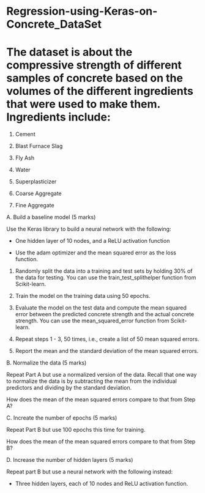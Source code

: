 # Regression-using-Keras-on-Concrete_DataSet
# The dataset is about the compressive strength of different samples of concrete based on the volumes of the different ingredients that were used to make them. Ingredients include:

1. Cement

2. Blast Furnace Slag

3. Fly Ash

4. Water

5. Superplasticizer

6. Coarse Aggregate

7. Fine Aggregate

A. Build a baseline model (5 marks)

Use the Keras library to build a neural network with the following:

- One hidden layer of 10 nodes, and a ReLU activation function

- Use the adam optimizer and the mean squared error as the loss function.

1. Randomly split the data into a training and test sets by holding 30% of the data for testing. You can use the train_test_splithelper function from Scikit-learn.

2. Train the model on the training data using 50 epochs.

3. Evaluate the model on the test data and compute the mean squared error between the predicted concrete strength and the actual concrete strength. You can use the mean_squared_error function from Scikit-learn.

4. Repeat steps 1 - 3, 50 times, i.e., create a list of 50 mean squared errors.

5. Report the mean and the standard deviation of the mean squared errors.

B. Normalize the data (5 marks)

Repeat Part A but use a normalized version of the data. Recall that one way to normalize the data is by subtracting the mean from the individual predictors and dividing by the standard deviation.

How does the mean of the mean squared errors compare to that from Step A?

C. Increate the number of epochs (5 marks)

Repeat Part B but use 100 epochs this time for training.

How does the mean of the mean squared errors compare to that from Step B?

D. Increase the number of hidden layers (5 marks)

Repeat part B but use a neural network with the following instead:

- Three hidden layers, each of 10 nodes and ReLU activation function.
